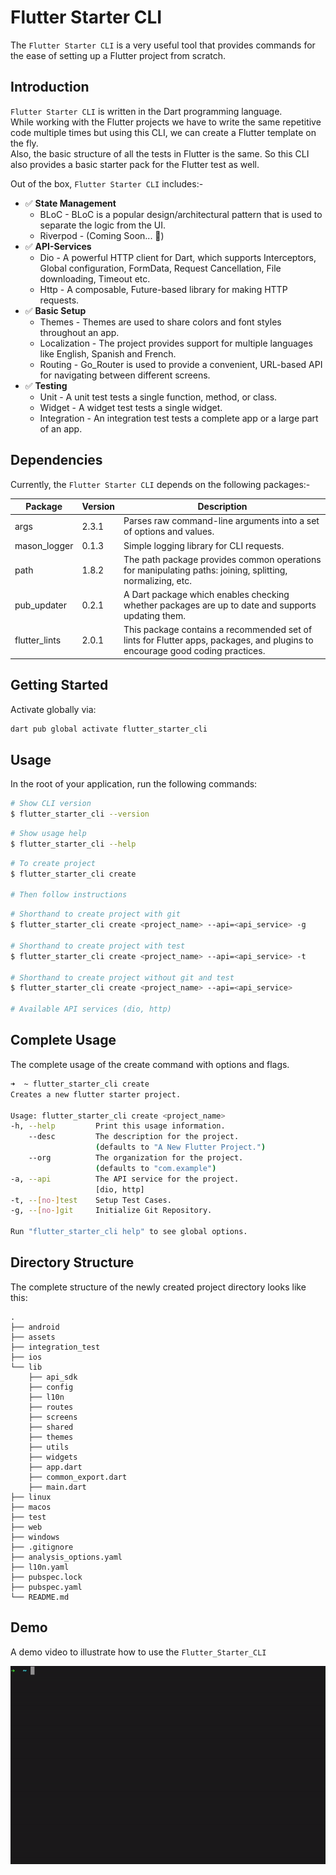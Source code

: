 # Flutter Starter CLI

The `Flutter Starter CLI` is a very useful tool that provides commands for the ease of setting up a Flutter project from scratch.

## Introduction

`Flutter Starter CLI` is written in the Dart programming language.\
While working with the Flutter projects we have to write the same repetitive code multiple times but using this CLI, we can create a Flutter template on the fly.\
Also, the basic structure of all the tests in Flutter is the same. So this CLI also provides a basic starter pack for the Flutter test as well.

Out of the box, `Flutter Starter CLI` includes:-

- ✅ **State Management**
  - BLoC - BLoC is a popular design/architectural pattern that is used to separate the logic from the UI.
  - Riverpod - (Coming Soon... 🥳)
- ✅ **API-Services**
  - Dio - A powerful HTTP client for Dart, which supports Interceptors, Global configuration, FormData, Request Cancellation, File downloading, Timeout etc.
  - Http - A composable, Future-based library for making HTTP requests.
- ✅ **Basic Setup**
  - Themes - Themes are used to share colors and font styles throughout an app.
  - Localization - The project provides support for multiple languages like English, Spanish and French.
  - Routing - Go_Router is used to provide a convenient, URL-based API for navigating between different screens.
- ✅ **Testing**
  - Unit - A unit test tests a single function, method, or class.
  - Widget - A widget test tests a single widget.
  - Integration - An integration test tests a complete app or a large part of an app.

## Dependencies

Currently, the `Flutter Starter CLI` depends on the following packages:-

| Package       | Version | Description                                                                                                                  |
| ------------- | ------- | ---------------------------------------------------------------------------------------------------------------------------- |
| args          | 2.3.1   | Parses raw command-line arguments into a set of options and values.                                                          |
| mason_logger  | 0.1.3   | Simple logging library for CLI requests.                                                                                     |
| path          | 1.8.2   | The path package provides common operations for manipulating paths: joining, splitting, normalizing, etc.                    |
| pub_updater   | 0.2.1   | A Dart package which enables checking whether packages are up to date and supports updating them.                            |
| flutter_lints | 2.0.1   | This package contains a recommended set of lints for Flutter apps, packages, and plugins to encourage good coding practices. |

## Getting Started

Activate globally via:

```sh
dart pub global activate flutter_starter_cli
```

## Usage

In the root of your application, run the following commands:

```sh
# Show CLI version
$ flutter_starter_cli --version
```

```sh
# Show usage help
$ flutter_starter_cli --help
```

```sh
# To create project
$ flutter_starter_cli create

# Then follow instructions
```

```sh
# Shorthand to create project with git
$ flutter_starter_cli create <project_name> --api=<api_service> -g

# Shorthand to create project with test
$ flutter_starter_cli create <project_name> --api=<api_service> -t

# Shorthand to create project without git and test
$ flutter_starter_cli create <project_name> --api=<api_service>

# Available API services (dio, http)
```

## Complete Usage

The complete usage of the create command with options and flags.

```sh
➜  ~ flutter_starter_cli create
Creates a new flutter starter project.

Usage: flutter_starter_cli create <project_name>
-h, --help         Print this usage information.
    --desc         The description for the project.
                   (defaults to "A New Flutter Project.")
    --org          The organization for the project.
                   (defaults to "com.example")
-a, --api          The API service for the project.
                   [dio, http]
-t, --[no-]test    Setup Test Cases.
-g, --[no-]git     Initialize Git Repository.

Run "flutter_starter_cli help" to see global options.
```

## Directory Structure

The complete structure of the newly created project directory looks like this:

```
.
├── android
├── assets
├── integration_test
├── ios
└── lib
    ├── api_sdk
    ├── config
    ├── l10n
    ├── routes
    ├── screens
    ├── shared
    ├── themes
    ├── utils
    ├── widgets
    ├── app.dart
    ├── common_export.dart
    ├── main.dart
├── linux
├── macos
├── test
├── web
├── windows
├── .gitignore
├── analysis_options.yaml
├── l10n.yaml
├── pubspec.lock
├── pubspec.yaml
└── README.md
```

## Demo

A demo video to illustrate how to use the `Flutter_Starter_CLI`

![demo](flutter-starter-cli.gif)
